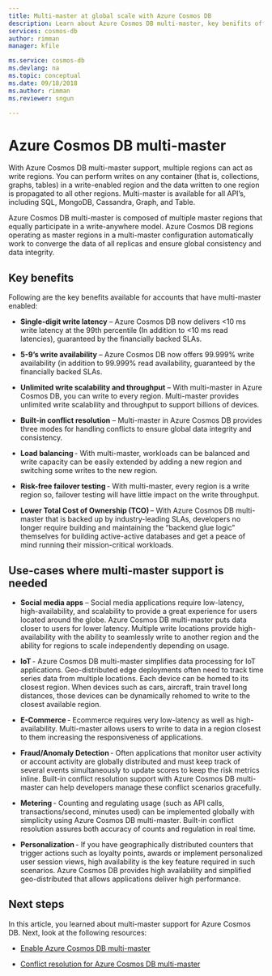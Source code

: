 ```yaml
---
title: Multi-master at global scale with Azure Cosmos DB 
description: Learn about Azure Cosmos DB multi-master, key benifits offered by multi-master and use cases where it is helpful.
services: cosmos-db
author: rimman
manager: kfile

ms.service: cosmos-db
ms.devlang: na
ms.topic: conceptual
ms.date: 09/18/2018
ms.author: rimman
ms.reviewer: sngun

---
```


# Azure Cosmos DB multi-master

With Azure Cosmos DB multi-master support, multiple regions can act as write regions. You can perform writes on any container (that is, collections, graphs, tables) in a write-enabled region and the data written to one region is propagated to all other regions. Multi-master is available for all API’s, including SQL, MongoDB, Cassandra, Graph, and Table.

Azure Cosmos DB multi-master is composed of multiple master regions that equally participate in a write-anywhere model. Azure Cosmos DB regions operating as master regions in a multi-master configuration automatically work to converge the data of all replicas and ensure global consistency and data integrity.

## Key benefits

Following are the key benefits available for accounts that have multi-master enabled:

* **Single-digit write latency** – Azure Cosmos DB now delivers <10 ms write latency at the 99th percentile (In addition to <10 ms read latencies), guaranteed by the financially backed SLAs.

* **5-9’s write availability** – Azure Cosmos DB now offers 99.999% write availability (in addition to 99.999% read availability, guaranteed by the financially backed SLAs.

* **Unlimited write scalability and throughput** –  With multi-master in Azure Cosmos DB, you can write to every region. Multi-master provides unlimited write scalability and throughput to support billions of devices.

* **Built-in conflict resolution** – Multi-master in Azure Cosmos DB provides three modes for handling conflicts to ensure global data integrity and consistency.


* **Load balancing** - With multi-master, workloads can be balanced and write capacity can be easily extended by adding a new region and switching some writes to the new region. 

* **Risk-free failover testing** - With multi-master, every region is a write region so, failover testing will have little impact on the write throughput. 

* **Lower Total Cost of Ownership (TCO)** – With Azure Cosmos DB multi-master that is backed up by industry-leading SLAs, developers no longer require building and maintaining the “backend glue logic” themselves for building active-active databases and get a peace of mind running their mission-critical workloads. 

## Use-cases where multi-master support is needed 

* **Social media apps** – Social media applications require low-latency, high-availability, and scalability to provide a great experience for users located around the globe. Azure Cosmos DB multi-master puts data closer to users for lower latency. Multiple write locations provide high-availability with the ability to seamlessly write to another region and the ability for regions to scale independently depending on usage. 

* **IoT** - Azure Cosmos DB multi-master simplifies data processing for IoT applications. Geo-distributed edge deployments often need to track time series data from multiple locations. Each device can be homed to its closest region. When devices such as cars, aircraft, train travel long distances, those devices can be dynamically rehomed to write to the closest available region. 

* **E-Commerce** - Ecommerce requires very low-latency as well as high-availability. Multi-master allows users to write to data in a region closest to them increasing the responsiveness of applications. 

* **Fraud/Anomaly Detection** - Often applications that monitor user activity or account activity are globally distributed and must keep track of several events simultaneously to update scores to keep the risk metrics inline. Built-in conflict resolution support with Azure Cosmos DB multi-master can help developers manage these conflict scenarios gracefully. 

* **Metering** - Counting and regulating usage (such as API calls, transactions/second, minutes used) can be implemented globally with simplicity using Azure Cosmos DB multi-master. Built-in conflict resolution assures both accuracy of counts and regulation in real time. 

* **Personalization** - If you have geographically distributed counters that trigger actions such as loyalty points, awards or implement personalized user session views, high availability is the key feature required in such scenarios. Azure Cosmos DB provides high availability and simplified geo-distributed that allows applications deliver high performance. 

## Next steps  

In this article, you learned about multi-master support for Azure Cosmos DB. Next, look at the following resources:

* [Enable Azure Cosmos DB multi-master](enable-multi-master.md) 

* [Conflict resolution for Azure Cosmos DB multi-master](multi-master-conflict-resolution.md) 

 
